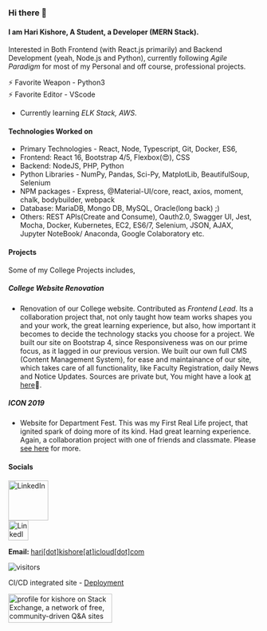 

### Hi there 👋


#### I am Hari Kishore, A Student, a Developer (MERN Stack).



Interested in Both Frontend (with React.js primarily) and Backend Development (yeah, Node.js and Python), currently following _Agile Paradigm_ for most of my Personal and off course, professional projects.

⚡ Favorite Weapon - Python3 <br>
⚡ Favorite Editor - VScode
-  Currently learning _ELK Stack, AWS_.
<!-- - 🔭 Currently working on React, <!-- @Material-UI (core, lab, icons, pickers, types) --> 

#### Technologies Worked on

- Primary Technologies - React, Node, Typescript, Git, Docker, ES6, 
- Frontend: React 16, Bootstrap 4/5, Flexbox(😍), CSS
- Backend: NodeJS, PHP,  Python
- Python Libraries - NumPy, Pandas, Sci-Py, MatplotLib, BeautifulSoup, Selenium
- NPM packages - Express, @Material-UI/core, react, axios, moment, chalk, bodybuilder, webpack
- Database: MariaDB, Mongo DB, MySQL, Oracle(long back) ;)
- Others: REST APIs(Create and Consume), Oauth2.0, Swagger UI, Jest, Mocha, Docker, Kubernetes, EC2, ES6/7, Selenium, JSON, AJAX, Jupyter NoteBook/ Anaconda, Google Colaboratory etc.

#### Projects

Some of my College Projects includes,

##### College Website Renovation
- Renovation of our College website. Contributed as _Frontend Lead_. Its a collaboration project that, not only taught how team works shapes you and your work, the great learning experience, but also, how important it becomes to decide the technology stacks you choose for a project. We built our site on Bootstrap 4, since Responsiveness was on our prime focus, as it lagged in our previous version. We built our own full CMS (Content Management System), for ease and maintainance of our site, which takes care of all functionality, like Faculty Registration, daily News and Notice Updates. Sources are private but, You might have a look [at here](https://cms.pec.edu)🙂.
##### ICON 2019
- Website for Department Fest. This was my First Real Life project, that ignited spark of doing more of its kind. Had great learning experience. Again, a collaboration project with one of friends and classmate. Please [see here](https://github.com/HariKishorePec/ICON-WEBSITE#icon-website) for more.


#### Socials
<a href="https://www.linkedin.com/in/hari-kishore-pec/">
<img src="https://upload.wikimedia.org/wikipedia/commons/thumb/0/01/LinkedIn_Logo.svg/582px-LinkedIn_Logo.svg.png" alt="LinkedIn" width="80" />
 </a>
<br>
<a href="https://api.whatsapp.com/send?phone=917004815015&subject=hi">
<img src="https://upload.wikimedia.org/wikipedia/commons/thumb/6/6b/WhatsApp.svg/1280px-WhatsApp.svg.png" alt="LinkedIn" width="40" />
 </a>

 <b>Email: </b> <a href="mailto:hari.kishore@icloud.com"> hari[dot]kishore[at]icloud[dot]com </a>

  ![visitors](https://page-views.glitch.me/badge?page_id=harikishorepec.harikishorepec)<br>
 
 CI/CD integrated site - [Deployment](https://harikishore.netlify.app/)


<a href="https://stackexchange.com/users/16454910"><img src="https://stackexchange.com/users/flair/16454910.png" width="208" height="58" alt="profile for kishore on Stack Exchange, a network of free, community-driven Q&amp;A sites" title="profile for kishore on Stack Exchange, a network of free, community-driven Q&amp;A sites"></a>

<!--
<script src="https://platform.linkedin.com/badges/js/profile.js" async defer type="text/javascript"></script>
<div class="badge-base LI-profile-badge" data-locale="en_US" data-size="medium" data-theme="light" data-type="VERTICAL" data-vanity="hari-kishore-pec" data-version="v1"><a class="badge-base__link LI-simple-link" href="https://in.linkedin.com/in/hari-kishore-pec?trk=profile-badge">Hari K.</a></div>
  -->            



  <!--
  Starts: 30 Jan 21🤩
Additionally, For Visitors Count, Forked the repo and deployed on glitch, as open community contribution. Feel free to use. https://page-views.glitch.me
 <br>
 -->
 <!-- #### Other Projects -->


<!--
**HariKishorePec/harikishorepec** is a ✨ _special_ ✨ repository because its `README.md` (this file) appears on your GitHub profile.

Here are some ideas to get you started:

- 🔭 I’m currently working on ...
- 🌱 I’m currently learning ...
- 👯 I’m looking to collaborate on ...
- 🤔 I’m looking for help with ...
- 💬 Ask me about ...
- 📫 How to reach me: ...
- 😄 Pronouns: ...
- ⚡ Fun fact: ...
-->
